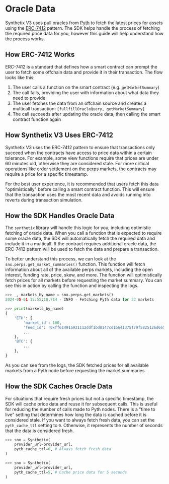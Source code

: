 # Oracle Data

Synthetix V3 uses pull oracles from [Pyth](https://pyth.network/) to fetch the latest prices for assets using the [ERC-7412](https://erc7412.vercel.app/) pattern. The SDK helps handle the process of fetching the required price data for you, however this guide will help understand how the process works.

## How ERC-7412 Works

ERC-7412 is a standard that defines how a smart contract can prompt the user to fetch some offchain data and provide it in their transaction. The flow looks like this:
1. The user calls a function on the smart contract (e.g. `getMarketSummary`)
1. The call fails, providing the user with information about what data they need to provide
1. The user fetches the data from an offchain source and creates a multicall transaction: `[fullfillOracleQuery, getMarketSummary]`
1. The call succeeds after updating the oracle data, then calling the smart contract function again

## How Synthetix V3 Uses ERC-7412

Synthetix V3 uses the ERC-7412 pattern to ensure that transactions only succeed when the contracts have access to price data within a certain tolerance. For example, some view functions require that prices are under 60 minutes old, otherwise they are considered stale. For more critical operations like order settlement on the perps markets, the contracts may require a price for a specific timestamp.

For the best user experience, it is recommended that users fetch this data "optimistically" before calling a smart contract function. This will ensure that the transaction uses the most recent data and avoids running into reverts during transaction simulation. 

## How the SDK Handles Oracle Data

The `synthetix` library will handle this logic for you, including optimistic fetching of oracle data. When you call a function that is expected to require some oracle data, the SDK will automatically fetch the required data and include it in a multicall. If the contract requires additional oracle data, the ERC-7412 pattern will be used to fetch the data and prepare a transaction.

To better understand this process, we can look at the `snx.perps.get_market_summaries()` function. This function will fetch information about all of the available perps markets, including the open interest, funding rate, price, skew, and more. The function will optimistically fetch prices for all markets before requesting the market summary. You can see this in action by calling the function and inspecting the logs.

```python
>>> _, markets_by_name = snx.perps.get_markets()
2024-05-01 15:55:10,714 - INFO - Fetching Pyth data for 32 markets

>>> print(markets_by_name)
{
    'ETH': {
        'market_id': 100,
        'feed_id': '0xff61491a931112ddf1bd8147cd1b641375f79f5825126d665480874634fd0ace',
        ...
    },
    'BTC': {
        ...
    },
}
```

As you can see from the logs, the SDK fetched prices for all available markets from a Pyth node before requesting the market summaries.

## How the SDK Caches Oracle Data

For situations that require fresh prices but not a specific timestamp, the SDK will cache price data and reuse it for subsequent calls. This is useful for reducing the number of calls made to Pyth nodes. There is a "time to live" setting that determines how long the data is cached before it is considered stale. If you want to always fetch fresh data, you can set the `pyth_cache_ttl` setting to `0`. Otherwise, it represents the number of seconds that the data is considered fresh.

```python
>>> snx = Synthetix(
    provider_url=provider_url,
    pyth_cache_ttl=0, # Always fetch fresh data
)

>>> snx = Synthetix(
    provider_url=provider_url,
    pyth_cache_ttl=5, # Cache price data for 5 seconds
)
```
